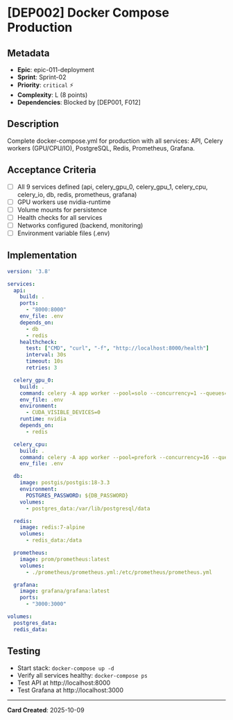 # [DEP002] Docker Compose Production

## Metadata
- **Epic**: epic-011-deployment
- **Sprint**: Sprint-02
- **Priority**: `critical` ⚡
- **Complexity**: L (8 points)
- **Dependencies**: Blocked by [DEP001, F012]

## Description
Complete docker-compose.yml for production with all services: API, Celery workers (GPU/CPU/IO), PostgreSQL, Redis, Prometheus, Grafana.

## Acceptance Criteria
- [ ] All 9 services defined (api, celery_gpu_0, celery_gpu_1, celery_cpu, celery_io, db, redis, prometheus, grafana)
- [ ] GPU workers use nvidia-runtime
- [ ] Volume mounts for persistence
- [ ] Health checks for all services
- [ ] Networks configured (backend, monitoring)
- [ ] Environment variable files (.env)

## Implementation
```yaml
version: '3.8'

services:
  api:
    build: .
    ports:
      - "8000:8000"
    env_file: .env
    depends_on:
      - db
      - redis
    healthcheck:
      test: ["CMD", "curl", "-f", "http://localhost:8000/health"]
      interval: 30s
      timeout: 10s
      retries: 3

  celery_gpu_0:
    build: .
    command: celery -A app worker --pool=solo --concurrency=1 --queues=gpu_queue_0
    env_file: .env
    environment:
      - CUDA_VISIBLE_DEVICES=0
    runtime: nvidia
    depends_on:
      - redis

  celery_cpu:
    build: .
    command: celery -A app worker --pool=prefork --concurrency=16 --queues=cpu_queue
    env_file: .env

  db:
    image: postgis/postgis:18-3.3
    environment:
      POSTGRES_PASSWORD: ${DB_PASSWORD}
    volumes:
      - postgres_data:/var/lib/postgresql/data

  redis:
    image: redis:7-alpine
    volumes:
      - redis_data:/data

  prometheus:
    image: prom/prometheus:latest
    volumes:
      - ./prometheus/prometheus.yml:/etc/prometheus/prometheus.yml

  grafana:
    image: grafana/grafana:latest
    ports:
      - "3000:3000"

volumes:
  postgres_data:
  redis_data:
```

## Testing
- Start stack: `docker-compose up -d`
- Verify all services healthy: `docker-compose ps`
- Test API at http://localhost:8000
- Test Grafana at http://localhost:3000

---
**Card Created**: 2025-10-09
